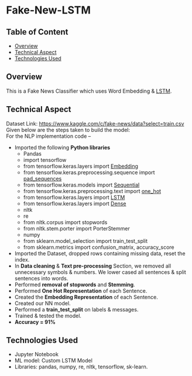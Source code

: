 # Fake-New-LSTM
## Table of Content
  * [Overview](#overview)
  * [Technical Aspect](#technical-aspect)
  * [Technologies Used](#technologies-used)

## Overview
This is a Fake News Classifier which uses Word Embedding & [LSTM](https://colah.github.io/posts/2015-08-Understanding-LSTMs/).  

## Technical Aspect
Dataset Link: https://www.kaggle.com/c/fake-news/data?select=train.csv  
Given below are the steps taken to build the model:  
For the NLP implementation code –  
  - Imported the following **Python libraries** 
      - Pandas
      - import tensorflow
      - from tensorflow.keras.layers import [Embedding](https://www.tensorflow.org/api_docs/python/tf/keras/layers/Embedding)
      - from tensorflow.keras.preprocessing.sequence import [pad_sequences](https://www.tensorflow.org/api_docs/python/tf/keras/preprocessing/sequence/pad_sequences)
      - from tensorflow.keras.models import [Sequential](https://www.tensorflow.org/api_docs/python/tf/keras/Sequential)
      - from tensorflow.keras.preprocessing.text import [one_hot](https://www.tensorflow.org/api_docs/python/tf/one_hot?hl=en)
      - from tensorflow.keras.layers import [LSTM](https://www.tensorflow.org/api_docs/python/tf/keras/layers/LSTM)
      - from tensorflow.keras.layers import [Dense](https://www.tensorflow.org/api_docs/python/tf/keras/layers/Dense)
      - nltk
      - re
      - from nltk.corpus import stopwords
      - from nltk.stem.porter import PorterStemmer
      - numpy
      - from sklearn.model_selection import train_test_split
      - from sklearn.metrics import confusion_matrix, accuracy_score
  -	Imported the Dataset, dropped rows containing missing data, reset the index.
  -	In **Data cleaning** & **Text pre-processing** Section, we removed all unnecessary symbols & numbers. We lower cased all sentences & split sentences into words.
  -	Performed **removal of stopwords** and **Stemming**.
  -	Performed **One Hot Representation** of each Sentence.
  -	Created the **Embedding Representation** of each Sentence.
  -	Created our NN model.
  -	Performed a **train_test_split** on labels & messages.
  -	Trained & tested the model.
  -	**Accuracy = 91%**
      
## Technologies Used
- Jupyter Notebook
-	ML model: Custom LSTM Model
-	Libraries: pandas, numpy, re, nltk, tensorflow, sk-learn.

